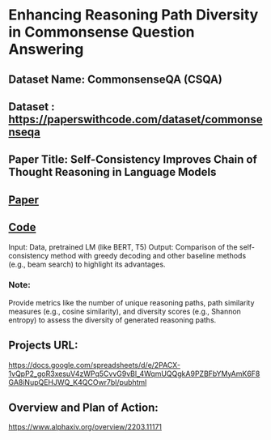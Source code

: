 # Enhancing Reasoning Path Diversity in Commonsense Question Answering
## Dataset Name: CommonsenseQA (CSQA)
## Dataset : https://paperswithcode.com/dataset/commonsenseqa
## Paper Title: Self-Consistency Improves Chain of Thought Reasoning in Language Models
## [Paper](https://arxiv.org/pdf/2203.11171v4)
## [Code](https://github.com/codelion/optillm/blob/main/optillm/self_consistency.py)
Input: Data, pretrained LM (like BERT, T5)
Output: Comparison of the self-consistency method with greedy decoding and other baseline methods (e.g., beam search) to highlight its advantages.  
### Note:
Provide metrics like the number of unique reasoning paths, path similarity measures (e.g., cosine similarity), and diversity scores (e.g., Shannon entropy) to assess the diversity of generated reasoning paths.
## Projects URL:
https://docs.google.com/spreadsheets/d/e/2PACX-1vQpP2_goR3xesuV4zWPq5CvvG9vBl_4WqmUQQgkA9PZBFbYMyAmK6F8GA8iNupQEHJWQ_K4QCOwr7bl/pubhtml  

## Overview and Plan of Action:
https://www.alphaxiv.org/overview/2203.11171
